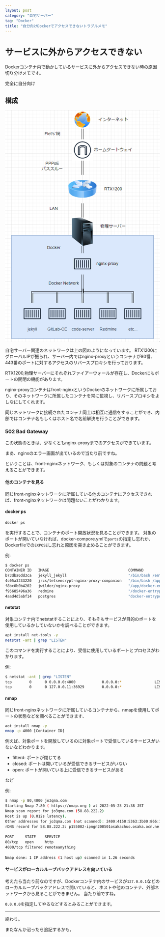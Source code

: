 ```yaml
---
layout: post
category: "自宅サーバー"
tag: "Docker"
title: "自分向けDockerでアクセスできないトラブルメモ"
---
```


# サービスに外からアクセスできない
Dockerコンテナ内で動かしているサービスに外からアクセスできない時の原因切り分けメモです。

完全に自分向け

## 構成

![Network IMG](/assets/img/2022/05/23/chrome_rcdcDfjbxZ.png)

自宅サーバー関連のネットワークは上の図のようになっています。
RTX1200にグローバルIPが振られ、サーバー内ではnginx-proxyというコンテナが80番、443番のポートに対するアクセスのリバースプロキシを行っております。

RTX1200,物理サーバーにそれぞれファイアーウォールが存在し、Dockerにもポートの開閉の機能があります。

nginx-proxyコンテナはfront-nginxというDockerのネットワークに所属しており、そのネットワークに所属したコンテナを常に監視し、リバースプロキシをよしなにしてくれます。

同じネットワークに接続されたコンテナ同士は相互に通信をすることができ、内部ではコンテナ名もしくはホスト名で名前解決を行うことができます。

### 502 Bad Gateway
この状態のときは、少なくともnginx-proxyまでのアクセスができています。

まあ、nginxのエラー画面が出ているので当たり前ですね。

ということは、front-nginxネットワーク、もしくは対象のコンテナの問題と考えることができます。

#### 他のコンテナを見る
同じfront-nginxネットワークに所属している他のコンテナにアクセスできれば、front-nginxネットワークは問題ないことがわかります。

#### docker ps
```bash
docker ps
```
を実行することで、コンテナのポート開放状況を見ることができます。
対象のポートが開いていなければ、docker-compore.ymlで`ports`の指定し忘れか、Dockerfileでの`EXPOSE`し忘れと原因を突き止めることができます。

例:
```bash
$ docker ps
CONTAINER ID   IMAGE                                    COMMAND                  CREATED        STATUS                  PORTS                                                                       NAMES      
b73dba6dd3ca   jekyll_jekyll                            "/bin/bash /entrypoi…"   23 hours ago   Up 23 hours             4000/tcp                                                                    jekyll-jekyll-1        
4c05a3233220   jrcs/letsencrypt-nginx-proxy-companion   "/bin/bash /app/entr…"   32 hours ago   Up 26 hours                                                                                         letsencrypt
f8bc0b0b4202   jwilder/nginx-proxy                      "/app/docker-entrypo…"   32 hours ago   Up 26 hours             0.0.0.0:80->80/tcp, :::80->80/tcp, 0.0.0.0:443->443/tcp, :::443->443/tcp    nginx-proxy
f95685496a36   redmine                                  "/docker-entrypoint.…"   4 days ago     Up 26 hours             3000/tcp                                                                    redmine-redmine-1      
4aad4d5abf14   postgres                                 "docker-entrypoint.s…"   4 days ago     Up 26 hours             5432/tcp                                                                    redmine-redmine_db-1           
```
#### netstat
対象コンテナ内でnetstatすることにより、そもそもサービスが目的のポートを使用しているかしていないかを調べることができます。
```bash
apt install net-tools -y
netstat -ant | grep "LISTEN"
```
このコマンドを実行することにより、受信に使用しているポートとプロセスがわかります。

例:
```bash
$ netstat -ant | grep "LISTEN"
tcp        0      0 0.0.0.0:4000            0.0.0.0:*               LISTEN     
tcp        0      0 127.0.0.11:36929        0.0.0.0:*               LISTEN
```

#### nmap
同じfront-nginxネットワークに所属しているコンテナから、nmapを使用してポートの状態などを調べることができます、
```bash
aot install nmap -y
nmap -p 4000 [Container ID]
```
例えば、対象ポートを開放しているのに対象ポートで受信しているサービスがいないなどわかります。
- filterd: ポートが閉じてる
- closed: ポートは開いているが受信できるサービスがいない
- open: ポートが開いている上に受信できるサービスがある

など

例:
```bash
$ nmap -p 80,4000 jo3qma.com
Starting Nmap 7.80 ( https://nmap.org ) at 2022-05-23 21:38 JST
Nmap scan report for jo3qma.com (58.88.222.2)
Host is up (0.012s latency).
Other addresses for jo3qma.com (not scanned): 2400:4150:5363:3b00:866:12ff:fe9b:81d2
rDNS record for 58.88.222.2: p155002-ipngn200501osakachuo.osaka.ocn.ne.jp

PORT     STATE    SERVICE
80/tcp   open     http
4000/tcp filtered remoteanything

Nmap done: 1 IP address (1 host up) scanned in 1.26 seconds
```

#### サービスがローカルループバックアドレスを向いている
考えたら当たり前なのですが、Dockerコンテナ内のサービスが`127.0.0.1`などのローカルループバックアドレスで開いていると、ホストや他のコンテナ、外部ネットワークから見ることができません。
当たり前ですね。

`0.0.0.0`を指定してやるなどするとみることができます。


---
終わり。

またなんか沼ったら追記するかも。